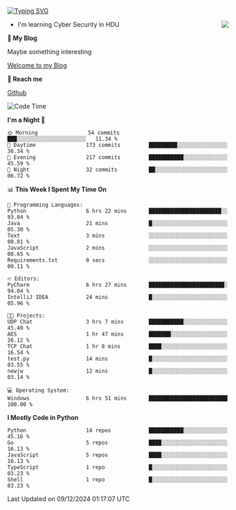 [![Typing SVG](https://readme-typing-svg.herokuapp.com?font=Fira+Code&pause=1000&random=false&width=450&height=60&lines=Hello+%F0%9F%91%8B%F0%9F%8F%BB;I'm+JBNRZ)](https://git.io/typing-svg)

<a href="#">
  <img align="right" src="https://github-readme-stats.vercel.app/api?username=JBNRZ&show_icons=true&bg_color=15,f2f7fd,E0EAFC" />
</a>

- I'm learning Cyber Security in HDU

 **🌱 My Blog**

Maybe something interesting

[Welcome to my Blog](https://jbnrz.com.cn/)

 **💬 Reach me** 

[Github](https://github.com/JBNRZ)


<!--START_SECTION:waka-->
![Code Time](http://img.shields.io/badge/Code%20Time-771%20hrs%2037%20mins-blue)

**I'm a Night 🦉** 

```text
🌞 Morning                54 commits          ███░░░░░░░░░░░░░░░░░░░░░░   11.34 % 
🌆 Daytime                173 commits         █████████░░░░░░░░░░░░░░░░   36.34 % 
🌃 Evening                217 commits         ███████████░░░░░░░░░░░░░░   45.59 % 
🌙 Night                  32 commits          ██░░░░░░░░░░░░░░░░░░░░░░░   06.72 % 
```


📊 **This Week I Spent My Time On** 

```text
💬 Programming Languages: 
Python                   6 hrs 22 mins       ███████████████████████░░   93.04 % 
Java                     21 mins             █░░░░░░░░░░░░░░░░░░░░░░░░   05.30 % 
Text                     3 mins              ░░░░░░░░░░░░░░░░░░░░░░░░░   00.81 % 
JavaScript               2 mins              ░░░░░░░░░░░░░░░░░░░░░░░░░   00.65 % 
Requirements.txt         0 secs              ░░░░░░░░░░░░░░░░░░░░░░░░░   00.11 % 

🔥 Editors: 
PyCharm                  6 hrs 27 mins       ████████████████████████░   94.04 % 
IntelliJ IDEA            24 mins             █░░░░░░░░░░░░░░░░░░░░░░░░   05.96 % 

🐱‍💻 Projects: 
UDP Chat                 3 hrs 7 mins        ███████████░░░░░░░░░░░░░░   45.49 % 
AES                      1 hr 47 mins        ███████░░░░░░░░░░░░░░░░░░   26.12 % 
TCP Chat                 1 hr 8 mins         ████░░░░░░░░░░░░░░░░░░░░░   16.54 % 
test.py                  14 mins             █░░░░░░░░░░░░░░░░░░░░░░░░   03.55 % 
newjw                    12 mins             █░░░░░░░░░░░░░░░░░░░░░░░░   03.14 % 

💻 Operating System: 
Windows                  6 hrs 51 mins       █████████████████████████   100.00 % 
```

**I Mostly Code in Python** 

```text
Python                   14 repos            ███████████░░░░░░░░░░░░░░   45.16 % 
Go                       5 repos             ████░░░░░░░░░░░░░░░░░░░░░   16.13 % 
JavaScript               5 repos             ████░░░░░░░░░░░░░░░░░░░░░   16.13 % 
TypeScript               1 repo              █░░░░░░░░░░░░░░░░░░░░░░░░   03.23 % 
Shell                    1 repo              █░░░░░░░░░░░░░░░░░░░░░░░░   03.23 % 
```




 Last Updated on 09/12/2024 01:17:07 UTC
<!--END_SECTION:waka-->
